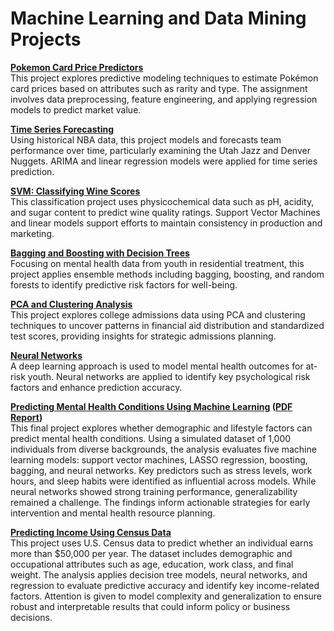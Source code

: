 <h1>Machine Learning and Data Mining Projects</h1>

<p>
  <strong><a href="A1_PR_LEE_MADDIE.Rmd">Pokemon Card Price Predictors</a></strong><br>
  This project explores predictive modeling techniques to estimate Pokémon card prices based on attributes such as rarity and type. The assignment involves data preprocessing, feature engineering, and applying regression models to predict market value.
</p>

<p>
  <strong><a href="A2_TS_LEE_MADDIE.Rmd">Time Series Forecasting</a></strong><br>
  Using historical NBA data, this project models and forecasts team performance over time, particularly examining the Utah Jazz and Denver Nuggets. ARIMA and linear regression models were applied for time series prediction.
</p>

<p>
  <strong><a href="A3_SVM_LEE_MADDIE.Rmd">SVM: Classifying Wine Scores</a></strong><br>
  This classification project uses physicochemical data such as pH, acidity, and sugar content to predict wine quality ratings. Support Vector Machines and linear models support efforts to maintain consistency in production and marketing.
</p>

<p>
  <strong><a href="A5_BTREES_LEE_MADDIE.Rmd">Bagging and Boosting with Decision Trees</a></strong><br>
  Focusing on mental health data from youth in residential treatment, this project applies ensemble methods including bagging, boosting, and random forests to identify predictive risk factors for well-being.
</p>

<p>
  <strong><a href="A6_7_PCA_CLUSTER_LEE_MADDIE.Rmd">PCA and Clustering Analysis</a></strong><br>
  This project explores college admissions data using PCA and clustering techniques to uncover patterns in financial aid distribution and standardized test scores, providing insights for strategic admissions planning.
</p>

<p>
  <strong><a href="A8_NN_LEE_MADDIE.Rmd">Neural Networks</a></strong><br>
  A deep learning approach is used to model mental health outcomes for at-risk youth. Neural networks are applied to identify key psychological risk factors and enhance prediction accuracy.
</p>

<p>
  <strong>
    <a href="Final_Project_LEE_MADDIE.Rmd">Predicting Mental Health Conditions Using Machine Learning</a>
    (<a href="Final_Project_Machine_Learning_LEE_MADDIE.pdf">PDF Report</a>)
  </strong><br>
  This final project explores whether demographic and lifestyle factors can predict mental health conditions. Using a simulated dataset of 1,000 individuals from diverse backgrounds, the analysis evaluates five machine learning models: support vector machines, LASSO regression, boosting, bagging, and neural networks. Key predictors such as stress levels, work hours, and sleep habits were identified as influential across models. While neural networks showed strong training performance, generalizability remained a challenge. The findings inform actionable strategies for early intervention and mental health resource planning.
</p>

<p>
  <strong><a href="A7_LEE_MADDIE.Rmd">Predicting Income Using Census Data</a></strong><br>
  This project uses U.S. Census data to predict whether an individual earns more than $50,000 per year. The dataset includes demographic and occupational attributes such as age, education, work class, and final weight. The analysis applies decision tree models, neural networks, and regression to evaluate predictive accuracy and identify key income-related factors. Attention is given to model complexity and generalization to ensure robust and interpretable results that could inform policy or business decisions.
</p>

